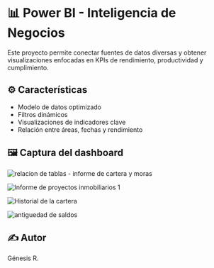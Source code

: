 # 📊 Power BI - Inteligencia de Negocios

Este proyecto permite conectar fuentes de datos diversas y obtener visualizaciones enfocadas en KPIs de rendimiento, productividad y cumplimiento.

## ⚙️ Características

- Modelo de datos optimizado
- Filtros dinámicos
- Visualizaciones de indicadores clave
- Relación entre áreas, fechas y rendimiento

## 🖼 Captura del dashboard
![relacion de tablas - informe de cartera y moras](https://github.com/user-attachments/assets/f6f980a7-37a0-47c3-b518-635bb9312f1b)

![Informe de proyectos inmobiliarios 1](https://github.com/user-attachments/assets/8c8d177a-672c-43b2-ade8-4460922787a4)

![Historial de la cartera](https://github.com/user-attachments/assets/40f7d009-621b-4f9f-9033-c7fcace85dd6)

![antiguedad de saldos](https://github.com/user-attachments/assets/be5b06ff-0769-41d5-8cee-ceaf1c6e0cff)


## ✍️ Autor

Génesis R.
